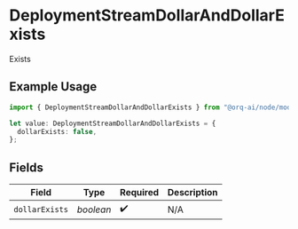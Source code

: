 # DeploymentStreamDollarAndDollarExists

Exists

## Example Usage

```typescript
import { DeploymentStreamDollarAndDollarExists } from "@orq-ai/node/models/operations";

let value: DeploymentStreamDollarAndDollarExists = {
  dollarExists: false,
};
```

## Fields

| Field              | Type               | Required           | Description        |
| ------------------ | ------------------ | ------------------ | ------------------ |
| `dollarExists`     | *boolean*          | :heavy_check_mark: | N/A                |